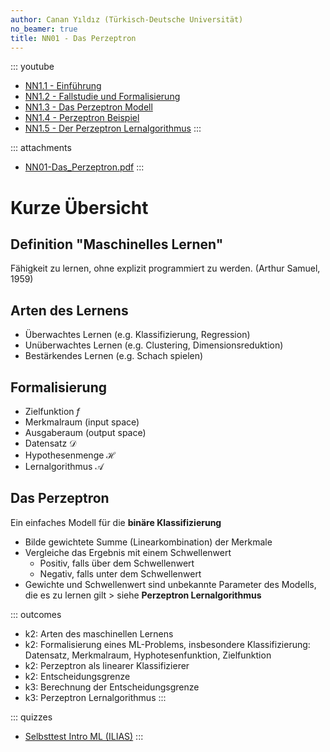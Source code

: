 ```yaml
---
author: Canan Yıldız (Türkisch-Deutsche Universität)
no_beamer: true
title: NN01 - Das Perzeptron
---
```


::: youtube
-   [NN1.1 - Einführung](https://youtu.be/IJdiwITTC9Y)
-   [NN1.2 - Fallstudie und Formalisierung](https://youtu.be/oWcvFyLgqYc)
-   [NN1.3 - Das Perzeptron Modell](https://youtu.be/ZvWpI0Doocc)
-   [NN1.4 - Perzeptron Beispiel](https://youtu.be/8Rdw2NBCCJk)
-   [NN1.5 - Der Perzeptron Lernalgorithmus](https://youtu.be/JD8Qsg8_kQI)
:::

::: attachments
-   [NN01-Das_Perzeptron.pdf](https://github.com/Artificial-Intelligence-HSBI-TDU/KI-Vorlesung/blob/master/lecture/nn/files/NN01-Das_Perzeptron.pdf)
:::

# Kurze Übersicht

## Definition "Maschinelles Lernen"

Fähigkeit zu lernen, ohne explizit programmiert zu werden. (Arthur Samuel, 1959)

## Arten des Lernens

-   Überwachtes Lernen (e.g. Klassifizierung, Regression)
-   Unüberwachtes Lernen (e.g. Clustering, Dimensionsreduktion)
-   Bestärkendes Lernen (e.g. Schach spielen)

## Formalisierung

-   Zielfunktion $f$
-   Merkmalraum (input space)
-   Ausgaberaum (output space)
-   Datensatz $\mathcal{D}$
-   Hypothesenmenge $\mathcal{H}$
-   Lernalgorithmus $\mathcal{A}$

## Das Perzeptron

Ein einfaches Modell für die **binäre Klassifizierung**

-   Bilde gewichtete Summe (Linearkombination) der Merkmale
-   Vergleiche das Ergebnis mit einem Schwellenwert
    -   Positiv, falls über dem Schwellenwert
    -   Negativ, falls unter dem Schwellenwert
-   Gewichte und Schwellenwert sind unbekannte Parameter des Modells, die es zu lernen gilt \> siehe **Perzeptron
    Lernalgorithmus**

::: outcomes
-   k2: Arten des maschinellen Lernens
-   k2: Formalisierung eines ML-Problems, insbesondere Klassifizierung: Datensatz, Merkmalraum, Hyphotesenfunktion, Zielfunktion
-   k2: Perzeptron als linearer Klassifizierer
-   k2: Entscheidungsgrenze
-   k3: Berechnung der Entscheidungsgrenze
-   k3: Perzeptron Lernalgorithmus
:::

::: quizzes
-   [Selbsttest Intro ML (ILIAS)](https://www.hsbi.de/elearning/goto.php?target=tst_1106589&client_id=FH-Bielefeld)
:::

